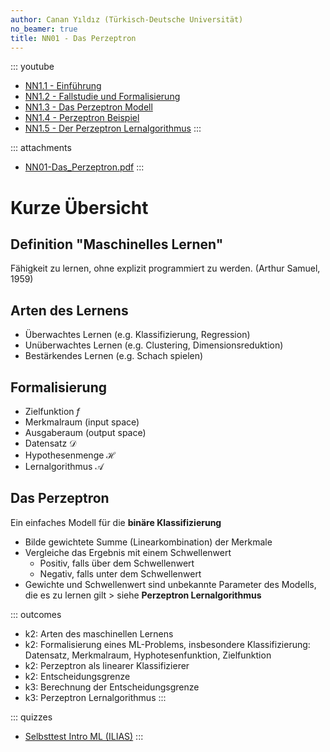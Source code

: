 ```yaml
---
author: Canan Yıldız (Türkisch-Deutsche Universität)
no_beamer: true
title: NN01 - Das Perzeptron
---
```


::: youtube
-   [NN1.1 - Einführung](https://youtu.be/IJdiwITTC9Y)
-   [NN1.2 - Fallstudie und Formalisierung](https://youtu.be/oWcvFyLgqYc)
-   [NN1.3 - Das Perzeptron Modell](https://youtu.be/ZvWpI0Doocc)
-   [NN1.4 - Perzeptron Beispiel](https://youtu.be/8Rdw2NBCCJk)
-   [NN1.5 - Der Perzeptron Lernalgorithmus](https://youtu.be/JD8Qsg8_kQI)
:::

::: attachments
-   [NN01-Das_Perzeptron.pdf](https://github.com/Artificial-Intelligence-HSBI-TDU/KI-Vorlesung/blob/master/lecture/nn/files/NN01-Das_Perzeptron.pdf)
:::

# Kurze Übersicht

## Definition "Maschinelles Lernen"

Fähigkeit zu lernen, ohne explizit programmiert zu werden. (Arthur Samuel, 1959)

## Arten des Lernens

-   Überwachtes Lernen (e.g. Klassifizierung, Regression)
-   Unüberwachtes Lernen (e.g. Clustering, Dimensionsreduktion)
-   Bestärkendes Lernen (e.g. Schach spielen)

## Formalisierung

-   Zielfunktion $f$
-   Merkmalraum (input space)
-   Ausgaberaum (output space)
-   Datensatz $\mathcal{D}$
-   Hypothesenmenge $\mathcal{H}$
-   Lernalgorithmus $\mathcal{A}$

## Das Perzeptron

Ein einfaches Modell für die **binäre Klassifizierung**

-   Bilde gewichtete Summe (Linearkombination) der Merkmale
-   Vergleiche das Ergebnis mit einem Schwellenwert
    -   Positiv, falls über dem Schwellenwert
    -   Negativ, falls unter dem Schwellenwert
-   Gewichte und Schwellenwert sind unbekannte Parameter des Modells, die es zu lernen gilt \> siehe **Perzeptron
    Lernalgorithmus**

::: outcomes
-   k2: Arten des maschinellen Lernens
-   k2: Formalisierung eines ML-Problems, insbesondere Klassifizierung: Datensatz, Merkmalraum, Hyphotesenfunktion, Zielfunktion
-   k2: Perzeptron als linearer Klassifizierer
-   k2: Entscheidungsgrenze
-   k3: Berechnung der Entscheidungsgrenze
-   k3: Perzeptron Lernalgorithmus
:::

::: quizzes
-   [Selbsttest Intro ML (ILIAS)](https://www.hsbi.de/elearning/goto.php?target=tst_1106589&client_id=FH-Bielefeld)
:::

